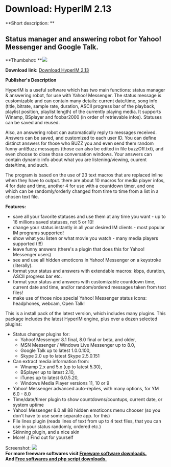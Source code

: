 # Download: HyperIM 2.13

**Short description: **

## Status manager and answering robot for Yahoo! Messenger and Google Talk.

  
**Thumbshot: **![](http://www.freewarefiles.com/screenshot/hyperim_md.gif)   
  
**Download link:** [Download HyperIM 2.13](http://freesoftwares.boysofts.com/HyperIM_program_22614.html)  
  

**Publisher's Description**  
  

HyperIM is a useful software which has two main functions: status manager &
answering robot, for use with Yahoo! Messenger. The status message is
customizable and can contain many details: current date/time, song info
(title, bitrate, sample rate, duration, ASCII progress bar of the playback,
playlist position, playlist length) of the currently playing media. It
supports Winamp, BSplayer and foobar2000 (in order of retrievable infos).
Statuses can be saved and reused.

Also, an answering robot can automatically reply to messages received. Answers
can be saved, and customized to each user ID. You can define distinct answers
for those who BUZZ you and even send them random funny antiBuzz messages
(those can also be edited in file buzzOff.txt), and even choose to close those
conversation windows. Your answers can contain dynamic info about what you are
listening/viewing, cuurent date/time, and such.

The program is based on the use of 23 text macros that are replaced inline
when they have to output. there are about 10 macros for media player infos, 4
for date and time, another 4 for use with a countdown timer, and one which can
be randomly/orderly changed from time to time from a list in a chosen text
file.

**Features:**

  * save all your favorite statuses and use them at any time you want - up to 16 millions saved statuses, not 5 or 10! 
  * change your status instantly in all your desired IM clients - most popular IM programs supported! 
  * show what you listen or what movie you watch - many media players supported (!!!) 
  * leave funny answers (there's a plugin that does this for Yahoo! Messenger users) 
  * see and use all hidden emoticons in Yahoo! Messenger on a keystroke (literally). 
  * format your status and answers with extendable macros: kbps, duration, ASCII progress bar etc. 
  * format your status and answers with customizable countdown time, current date and time, and/or random/ordered messages taken from text files! 
  * make use of those nice special Yahoo! Messenger status icons: headphones, webcam, Open Talk! 

This is a install pack of the latest version, which includes many plugins.
This package includes the latest HyperIM engine, plus over a dozen selected
plugins:

  * Status changer plugins for: 
    * Yahoo! Messenger 8.1 final, 8.0 final or beta, and older, 
    * MSN Messenger / Windows Live Messenger up to 8.0, 
    * Google Talk up to latest 1.0.0.100, 
    * Skype 2.0 up to latest Skype 2.5.0.151 
  * Can extract media information from: 
    * Winamp 2.x and 5.x (up to latest 5.30), 
    * BSplayer up to latest 2.10, 
    * iTunes up to latest 6.0.5.20, 
    * Windows Media Player versions 11, 10 or 9 
  * Yahoo! Messenger advanced auto-replies, with many options, for YM 6.0 - 8.0 
  * Time/date/timer plugin to show countdowns/countups, current date, or system uptime 
  * Yahoo! Messenger 8.0 all 88 hidden emoticons menu chooser (so you don't have to use some separate app. for this) 
  * File lines plugin (reads lines of text from up to 4 text files, that you can use in your status randomly, ordered etc.) 
  * Skinning plugin, and a nice skin 
  * More! :) Find out for yourself 

  
  
Screenshot: ![](http://www.freewarefiles.com/screenshot/hyperim.gif)  
**For more freeware softwares visit [Freeware software downloads.](http://freesoftwares.boysofts.com/)**   
**And [Free softwares and php script downloads.](http://www.boysofts.com/)**

